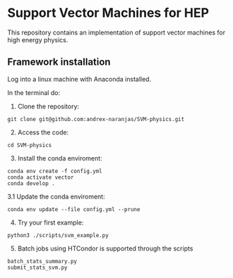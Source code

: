 # Support Vector Machines for HEP

This repository contains an implementation of support vector machines for high energy physics.

## Framework installation

Log into a linux machine with Anaconda installed.

In the terminal do:

1. Clone the repository:
  ```
  git clone git@github.com:andrex-naranjas/SVM-physics.git
  ```
2. Access the code:
  ```
  cd SVM-physics
  ```

3. Install the conda enviroment:
  ```
  conda env create -f config.yml
  conda activate vector
  conda develop .
  ```
  
3.1 Update the conda enviroment:
   ```
   conda env update --file config.yml --prune
   ```

4. Try your first example:
  ```
  python3 ./scripts/svm_example.py
  ```

5. Batch jobs using HTCondor is supported through the scripts
  ```
  batch_stats_summary.py
  submit_stats_svm.py
  ```
